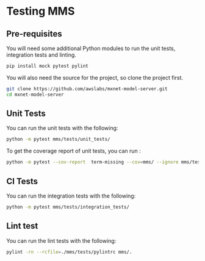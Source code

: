 # Testing MMS

## Pre-requisites

You will need some additional Python modules to run the unit tests, integration tests and linting.

```bash
pip install mock pytest pylint
```

You will also need the source for the project, so clone the project first.

```bash
git clone https://github.com/awslabs/mxnet-model-server.git
cd mxnet-model-server
```

## Unit Tests

You can run the unit tests with the following:

```bash
python -m pytest mms/tests/unit_tests/
```

To get the coverage report of unit tests, you can run :

```bash
python -m pytest --cov-report  term-missing --cov=mms/ --ignore mms/tests/integration_tests/
```
## CI Tests

You can run the integration tests with the following:

```bash
python -m pytest mms/tests/integration_tests/
```

## Lint test

You can run the lint tests with the following:

```bash
pylint -rn --rcfile=./mms/tests/pylintrc mms/.
```
